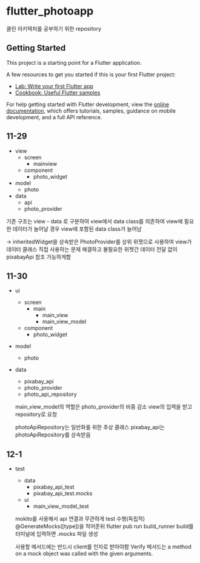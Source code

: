 # flutter_photoapp

클린 아키텍처를 공부하기 위한 repository

## Getting Started

This project is a starting point for a Flutter application.

A few resources to get you started if this is your first Flutter project:

- [Lab: Write your first Flutter app](https://docs.flutter.dev/get-started/codelab)
- [Cookbook: Useful Flutter samples](https://docs.flutter.dev/cookbook)

For help getting started with Flutter development, view the
[online documentation](https://docs.flutter.dev/), which offers tutorials,
samples, guidance on mobile development, and a full API reference.

## 11-29

- view
  - screen
    - mainview
  - component
    - photo_widget
- model
  - photo
- data
  - api
  - photo_provider

기존 구조는 view - data 로 구분하여
view에서 data class를 의존하여 view에 필요한 데이터가 늘어날 경우 view에 포함된 data class가 늘어남

-> inheritedWidget을 상속받은 PhotoProvider를 상위 위젯으로 사용하여 view가 데이터 클래스 직접 사용하는 문제 해결하고 불필요한 위젯간 데이터 전달 없이 pixabayApi 참조 가능하게함

## 11-30

- ui
  - screen
    - main
      - main_view
      - main_view_model
  - component
    - photo_widget
- model
  - photo
- data

  - pixabay_api
  - photo_provider
  - photo_api_repository

  main_view_model의 역할은 photo_provider의 비중 감소
  view의 입력을 받고 repository로 요청

  photoApiRepository는 일반화를 위한 추상 클래스
  pixabay_api는 photoApiRepository를 상속받음

## 12-1

- test

  - data
    - pixabay_api_test
    - pixabay_api_test.mocks
  - ui
    - main_view_model_test

  mokito를 사용해서 api 연결과 무관하게 test 수행(독립적)
  @GenerateMocks([type])을 적어준뒤
  flutter pub run build_runner build를 터미널에 입력하면
  .mocks 파일 생성

  사용할 메서드에는 반드시 client를 인자로 받아야함
  Verify 메서드는 a method on a mock object was called with the given arguments.

